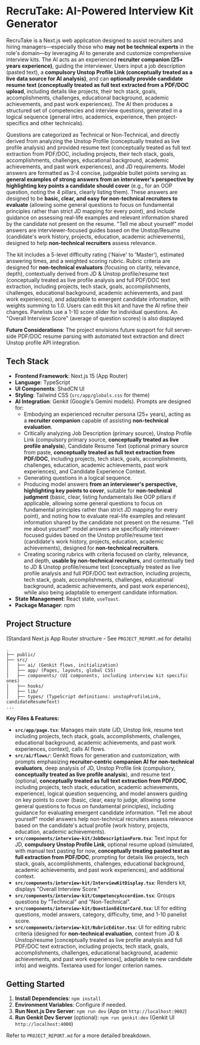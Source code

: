 
# RecruTake: AI-Powered Interview Kit Generator

RecruTake is a Next.js web application designed to assist recruiters and hiring managers—especially those who **may not be technical experts** in the role's domain—by leveraging AI to generate and customize comprehensive interview kits. The AI acts as an experienced **recruiter companion (25+ years experience)**, guiding the interviewer. Users input a job description (pasted text), a **compulsory Unstop Profile Link (conceptually treated as a live data source for AI analysis)**, and can **optionally provide candidate resume text (conceptually treated as full text extracted from a PDF/DOC upload**, including details like projects, their tech stack, goals, accomplishments, challenges, educational background, academic achievements, and past work experiences). The AI then produces a structured set of competencies and interview questions, generated in a logical sequence (general intro, academics, experience, then project-specifics and other technicals).

Questions are categorized as Technical or Non-Technical, and directly derived from analyzing the Unstop Profile (conceptually treated as live profile analysis) and provided resume text (conceptually treated as full text extraction from PDF/DOC, including projects, their tech stack, goals, accomplishments, challenges, educational background, academic achievements, and past work experiences), and JD requirements. Model answers are formatted as 3-4 concise, judgeable bullet points serving as **general examples of strong answers from an interviewer's perspective by highlighting key points a candidate should cover** (e.g., for an OOP question, noting the 4 pillars, clearly listing them). These answers are designed to be **basic, clear, and easy for non-technical recruiters to evaluate** (allowing some general questions to focus on fundamental principles rather than strict JD mapping for every point), and include guidance on assessing real-life examples and relevant information shared by the candidate not present on the resume. "Tell me about yourself" model answers are interviewer-focused guides based on the Unstop/Resume (candidate's work history, projects, education, academic achievements), designed to help **non-technical recruiters** assess relevance.

The kit includes a 5-level difficulty rating ('Naive' to 'Master'), estimated answering times, and a weighted scoring rubric. Rubric criteria are designed for **non-technical evaluators** (focusing on clarity, relevance, depth), contextually derived from JD & Unstop profile/resume text (conceptually treated as live profile analysis and full PDF/DOC text extraction, including projects, tech stack, goals, accomplishments, challenges, educational background, academic achievements, and past work experiences), and adaptable to emergent candidate information, with weights summing to 1.0. Users can edit this kit and have the AI refine their changes. Panelists use a 1-10 score slider for individual questions. An "Overall Interview Score" (average of question scores) is also displayed.

**Future Considerations**: The project envisions future support for full server-side PDF/DOC resume parsing with automated text extraction and direct Unstop profile API integration.

## Tech Stack

*   **Frontend Framework**: Next.js 15 (App Router)
*   **Language**: TypeScript
*   **UI Components**: ShadCN UI
*   **Styling**: Tailwind CSS (`src/app/globals.css` for theme)
*   **AI Integration**: Genkit (Google's Gemini models). Prompts are designed for:
    *   Embodying an experienced recruiter persona (25+ years), acting as a **recruiter companion** capable of assisting **non-technical evaluation**.
    *   Critically analyzing Job Description (primary source), Unstop Profile Link (compulsory primary source, **conceptually treated as live profile analysis**), Candidate Resume Text (optional primary source from paste, **conceptually treated as full text extraction from PDF/DOC**, including projects, tech stack, goals, accomplishments, challenges, education, academic achievements, past work experiences), and Candidate Experience Context.
    *   Generating questions in a logical sequence.
    *   Producing model answers **from an interviewer's perspective, highlighting key points to cover**, suitable for **non-technical judgment** (basic, clear, listing fundamentals like OOP pillars if applicable, allowing some general questions to focus on fundamental principles rather than strict JD mapping for every point), and noting how to evaluate real-life examples and relevant information shared by the candidate not present on the resume. "Tell me about yourself" model answers are specifically interviewer-focused guides based on the Unstop profile/resume text (candidate's work history, projects, education, academic achievements), designed for **non-technical recruiters**.
    *   Creating scoring rubrics with criteria focused on clarity, relevance, and depth, **usable by non-technical recruiters**, and contextually tied to JD & Unstop profile/resume text (conceptually treated as live profile analysis and full PDF/DOC text extraction, including projects, tech stack, goals, accomplishments, challenges, educational background, academic achievements, and past work experiences), while also being adaptable to emergent candidate information.
*   **State Management**: React state, `useToast`.
*   **Package Manager**: npm

## Project Structure
(Standard Next.js App Router structure - See `PROJECT_REPORT.md` for details)
```
.
├── public/
├── src/
│   ├── ai/ (Genkit flows, initialization)
│   ├── app/ (Pages, layouts, global CSS)
│   ├── components/ (UI components, including interview kit specific ones)
│   ├── hooks/
│   ├── lib/
│   ├── types/ (TypeScript definitions: unstopProfileLink, candidateResumeText)
...
```

**Key Files & Features:**

*   **`src/app/page.tsx`**: Manages main state (JD, Unstop link, resume text including projects, tech stack, goals, accomplishments, challenges, educational background, academic achievements, and past work experiences, context), calls AI flows.
*   **`src/ai/flows/`**: Genkit flows for generation and customization, with prompts emphasizing **recruiter-centric companion AI for non-technical evaluators**, deep analysis of JD, Unstop Profile link (compulsory, **conceptually treated as live profile analysis**), and resume text (optional, **conceptually treated as full text extraction from PDF/DOC**, including projects, tech stack, education, academic achievements, experience), logical question sequencing, and model answers guiding on key points to cover (basic, clear, easy to judge, allowing some general questions to focus on fundamental principles), including guidance for evaluating emergent candidate information. "Tell me about yourself" model answers help non-technical recruiters assess relevance based on the candidate's actual profile (work history, projects, education, academic achievements).
*   **`src/components/interview-kit/JobDescriptionForm.tsx`**: Text input for JD, **compulsory Unstop Profile Link**, optional resume upload (simulated, with manual text pasting for now, **conceptually treating pasted text as full extraction from PDF/DOC**, prompting for details like projects, tech stack, goals, accomplishments, challenges, educational background, academic achievements, and past work experiences), and additional context.
*   **`src/components/interview-kit/InterviewKitDisplay.tsx`**: Renders kit, displays "Overall Interview Score."
*   **`src/components/interview-kit/CompetencyAccordion.tsx`**: Groups questions by "Technical" and "Non-Technical".
*   **`src/components/interview-kit/QuestionEditorCard.tsx`**: UI for editing questions, model answers, category, difficulty, time, and 1-10 panelist score.
*   **`src/components/interview-kit/RubricEditor.tsx`**: UI for editing rubric criteria (designed for **non-technical evaluation**, context from JD & Unstop/resume [conceptually treated as live profile analysis and full PDF/DOC text extraction, including projects, tech stack, goals, accomplishments, challenges, educational background, academic achievements, and past work experiences], adaptable to new candidate info) and weights. Textarea used for longer criterion names.

## Getting Started

1.  **Install Dependencies**: `npm install`
2.  **Environment Variables**: Configure if needed.
3.  **Run Next.js Dev Server**: `npm run dev` (App on `http://localhost:9002`)
4.  **Run Genkit Dev Server** (optional): `npm run genkit:dev` (Genkit UI `http://localhost:4000`)

Refer to `PROJECT_REPORT.md` for a more detailed breakdown.
    